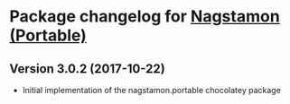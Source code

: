 # Package changelog for [Nagstamon (Portable)](https://chocolatey.org/packages/nagstamon.portable)

## Version 3.0.2 (2017-10-22)
- Initial implementation of the nagstamon.portable chocolatey package
